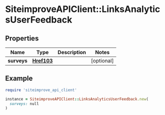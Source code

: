 # SiteimproveAPIClient::LinksAnalyticsUserFeedback

## Properties

| Name | Type | Description | Notes |
| ---- | ---- | ----------- | ----- |
| **surveys** | [**Href103**](Href103.md) |  | [optional] |

## Example

```ruby
require 'siteimprove_api_client'

instance = SiteimproveAPIClient::LinksAnalyticsUserFeedback.new(
  surveys: null
)
```

